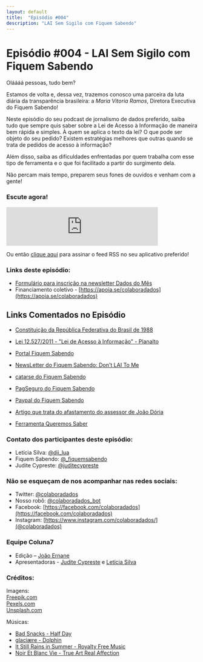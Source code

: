 ```yaml
---
layout: default
title:  "Episódio #004"
description: "LAI Sem Sigilo com Fiquem Sabendo"
---
```

# Episódio #004 - LAI Sem Sigilo com Fiquem Sabendo

Oláááá pessoas, tudo bem?


Estamos de volta e, dessa vez, trazemos conosco uma parceira da luta diária da transparência brasileira: a *Maria Vitoria Ramos*, Diretora Executiva do Fiquem Sabendo!


Neste episódio do seu podcast de jornalismo de dados preferido, saiba tudo que sempre quis saber sobre a Lei de Acesso à Informação de maneira bem rápida e simples. À quem se aplica o texto da lei? O que pode ser objeto do seu pedido? Existem estratégias melhores que outras quando se trata de pedidos de acesso à informação?


Além disso, saiba as dificuldades enfrentadas por quem trabalha com esse tipo de ferramenta e o que foi facilitado a partir do surgimento dela.


Não percam mais tempo, preparem seus fones de ouvidos e venham com a gente!


### Escute agora!
<iframe src="https://anchor.fm/coluna7/embed/episodes/Episdio-004---LAI-Sem-Sigilo-com-Fiquem-Sabendo-e493qp" height="102px" width="400px" frameborder="0" scrolling="no"></iframe>

Ou então [clique aqui](https://anchor.fm/s/951cc10/podcast/rss) para assinar o feed RSS no seu aplicativo preferido!

### Links deste episódio:

- [Formulário para inscrição na newsletter Dados do Mês](https://eepurl.com/glBJrT)
- Financiamento coletivo - [https://apoia.se/colaboradados](https://apoia.se/colaboradados)

## Links Comentados no Episódio
- [Constituição da República Federativa do Brasil de 1988](http://www.planalto.gov.br/ccivil_03/Constituicao/Constituicao.htm)
- [Lei 12.527/2011 - "Lei de Acesso à Informação" - Planalto](http://www.planalto.gov.br/ccivil_03/_Ato2011-2014/2011/Lei/L12527.htm)


- [Portal Fiquem Sabendo](http://www.fiquemsabendo.com.br/)
- [NewsLetter do Fiquem Sabendo: Don't LAI To Me](https://t.co/DMfQXZQv7F)
- [catarse do Fiquem Sabendo](https://www.catarse.me/fiquemsabendo)
- [PagSeguro do Fiquem Sabendo](http://pag.ae/7UTaddA12)
- [Paypal do Fiquem Sabendo](https://www.paypal.com/signin?forceLogin=false&returnUri=https%3A%2F%2Fwww.paypal.com%2Fdonate&state=%252F%253Ftoken%253DXNqLO3vOAGu6pyZeAt6O3jl0f-XXEeMTTz6o8mogv5f-26L19hZ0zfosr05lGNgmPs1eK0%2526fromUL%253Dtrue&intent=donate&ctxId=acbb78e660f64fa0b6daa0de7ee56493)



- [Artigo que trata do afastamento do assessor de João Dória](https://sao-paulo.estadao.com.br/noticias/geral,gestao-doria-dificulta-acesso-a-dados-e-viola-lei-de-acesso-a-informacao,70002075921)
- [Ferramenta Queremos Saber](https://queremossaber.org.br/)

### Contato dos participantes deste episódio:
- Letícia Silva: [@dii_lua](https://www.twitter.com/dii_lua)
- Fiquem Sabendo: [@_fiquemsabendo](https://twitter.com/_fiquemsabendo)
- Judite Cypreste: [@juditecypreste](https://www.twitter.com/juditecypreste)

### Não se esqueçam de nos acompanhar nas redes sociais:
- Twitter: [@colaboradados](https://twitter.com/colaboradados)
- Nosso robô: [@colaboradados_bot](https://twitter.com/colabora_bot)
- Facebook: [https://facebook.com/colaboradados](https://facebook.com/colaboradados)
- Instagram: [https://www.instagram.com/colaboradados/](@colaboradados)

### Equipe Coluna7

- Edição – [João Ernane](https://twitter.com/ChofenAdulto)
- Apresentadoras - [Judite Cypreste](https://twitter.com/juditecypreste) e [Letícia Silva](https://twitter.com/dii_lua)

### Créditos:
Imagens:  
[Freepik.com](https://www.freepik.com/)  
[Pexels.com](https://www.pexels.com)  
[Unsplash.com](https://unsplash.com)

Músicas:  

* [Bad Snacks - Half Day](https://youtu.be/GW8659L9l6M)
* [glaciære - Dolphin](https://youtu.be/f3EPNjnWn_I)
* [It Still Rains in Summer - Royalty Free Music](https://youtu.be/YPBSMBDNm3k)
* [Noir Et Blanc Vie - True Art Real Affection](https://youtu.be/5UAzI-QYTKw)
